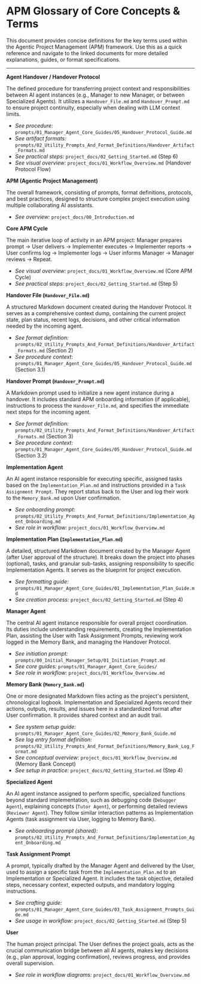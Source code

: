 # APM Glossary of Core Concepts & Terms

This document provides concise definitions for the key terms used within the Agentic Project Management (APM) framework. Use this as a quick reference and navigate to the linked documents for more detailed explanations, guides, or format specifications.

---

**Agent Handover / Handover Protocol**

The defined procedure for transferring project context and responsibilities between AI agent instances (e.g., Manager to new Manager, or between Specialized Agents). It utilizes a `Handover_File.md` and `Handover_Prompt.md` to ensure project continuity, especially when dealing with LLM context limits.
*   *See procedure:* `prompts/01_Manager_Agent_Core_Guides/05_Handover_Protocol_Guide.md`
*   *See artifact formats:* `prompts/02_Utility_Prompts_And_Format_Definitions/Handover_Artifact_Formats.md`
*   *See practical steps:* `project_docs/02_Getting_Started.md` (Step 6)
*   *See visual overview:* `project_docs/01_Workflow_Overview.md` (Handover Protocol Flow)

**APM (Agentic Project Management)**

The overall framework, consisting of prompts, format definitions, protocols, and best practices, designed to structure complex project execution using multiple collaborating AI assistants.
*   *See overview:* `project_docs/00_Introduction.md`

**Core APM Cycle**

The main iterative loop of activity in an APM project: Manager prepares prompt -> User delivers -> Implementer executes -> Implementer reports -> User confirms log -> Implementer logs -> User informs Manager -> Manager reviews -> Repeat.
*   *See visual overview:* `project_docs/01_Workflow_Overview.md` (Core APM Cycle)
*   *See practical steps:* `project_docs/02_Getting_Started.md` (Step 5)

**Handover File (`Handover_File.md`)**

A structured Markdown document created during the Handover Protocol. It serves as a comprehensive context dump, containing the current project state, plan status, recent logs, decisions, and other critical information needed by the incoming agent.
*   *See format definition:* `prompts/02_Utility_Prompts_And_Format_Definitions/Handover_Artifact_Formats.md` (Section 2)
*   *See procedure context:* `prompts/01_Manager_Agent_Core_Guides/05_Handover_Protocol_Guide.md` (Section 3.1)

**Handover Prompt (`Handover_Prompt.md`)**

A Markdown prompt used to initialize a new agent instance during a handover. It includes standard APM onboarding information (if applicable), instructions to process the `Handover_File.md`, and specifies the immediate next steps for the incoming agent.
*   *See format definition:* `prompts/02_Utility_Prompts_And_Format_Definitions/Handover_Artifact_Formats.md` (Section 3)
*   *See procedure context:* `prompts/01_Manager_Agent_Core_Guides/05_Handover_Protocol_Guide.md` (Section 3.2)

**Implementation Agent**

An AI agent instance responsible for executing specific, assigned tasks based on the `Implementation_Plan.md` and instructions provided in a `Task Assignment Prompt`. They report status back to the User and log their work to the `Memory_Bank.md` upon User confirmation.
*   *See onboarding prompt:* `prompts/02_Utility_Prompts_And_Format_Definitions/Implementation_Agent_Onboarding.md`
*   *See role in workflow:* `project_docs/01_Workflow_Overview.md`

**Implementation Plan (`Implementation_Plan.md`)**

A detailed, structured Markdown document created by the Manager Agent (after User approval of the structure). It breaks down the project into phases (optional), tasks, and granular sub-tasks, assigning responsibility to specific Implementation Agents. It serves as the blueprint for project execution.
*   *See formatting guide:* `prompts/01_Manager_Agent_Core_Guides/01_Implementation_Plan_Guide.md`
*   *See creation process:* `project_docs/02_Getting_Started.md` (Step 4)

**Manager Agent**

The central AI agent instance responsible for overall project coordination. Its duties include understanding requirements, creating the Implementation Plan, assisting the User with Task Assignment Prompts, reviewing work logged in the Memory Bank, and managing the Handover Protocol.
*   *See initiation prompt:* `prompts/00_Initial_Manager_Setup/01_Initiation_Prompt.md`
*   *See core guides:* `prompts/01_Manager_Agent_Core_Guides/`
*   *See role in workflow:* `project_docs/01_Workflow_Overview.md`

**Memory Bank (`Memory_Bank.md`)**

One or more designated Markdown files acting as the project's persistent, chronological logbook. Implementation and Specialized Agents record their actions, outputs, results, and issues here in a standardized format after User confirmation. It provides shared context and an audit trail.
*   *See system setup guide:* `prompts/01_Manager_Agent_Core_Guides/02_Memory_Bank_Guide.md`
*   *See log entry format definition:* `prompts/02_Utility_Prompts_And_Format_Definitions/Memory_Bank_Log_Format.md`
*   *See conceptual overview:* `project_docs/01_Workflow_Overview.md` (Memory Bank Concept)
*   *See setup in practice:* `project_docs/02_Getting_Started.md` (Step 4)

**Specialized Agent**

An AI agent instance assigned to perform specific, specialized functions beyond standard implementation, such as debugging code (`Debugger Agent`), explaining concepts (`Tutor Agent`), or performing detailed reviews (`Reviewer Agent`). They follow similar interaction patterns as Implementation Agents (task assignment via User, logging to Memory Bank).
*   *See onboarding prompt (shared):* `prompts/02_Utility_Prompts_And_Format_Definitions/Implementation_Agent_Onboarding.md`

**Task Assignment Prompt**

A prompt, typically drafted by the Manager Agent and delivered by the User, used to assign a specific task from the `Implementation_Plan.md` to an Implementation or Specialized Agent. It includes the task objective, detailed steps, necessary context, expected outputs, and mandatory logging instructions.
*   *See crafting guide:* `prompts/01_Manager_Agent_Core_Guides/03_Task_Assignment_Prompts_Guide.md`
*   *See usage in workflow:* `project_docs/02_Getting_Started.md` (Step 5)

**User**

The human project principal. The User defines the project goals, acts as the crucial communication bridge between all AI agents, makes key decisions (e.g., plan approval, logging confirmation), reviews progress, and provides overall supervision.
*   *See role in workflow diagrams:* `project_docs/01_Workflow_Overview.md` 
